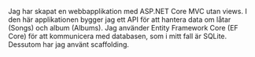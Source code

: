 Jag har skapat en webbapplikation med ASP.NET Core MVC utan views. I den här applikationen bygger jag ett API för att hantera data om låtar (Songs) och album (Albums). Jag använder Entity Framework Core (EF Core) för att kommunicera med databasen, som i mitt fall är SQLite. Dessutom har jag använt scaffolding.
